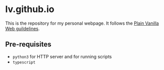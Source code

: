 # lv.github.io

This is the repository for my personal webpage. It follows the [Plain Vanilla Web guildelines](https://plainvanillaweb.com/pages/sites.html).

## Pre-requisites
- `python3` for HTTP server and for running scripts
- `typescript`
